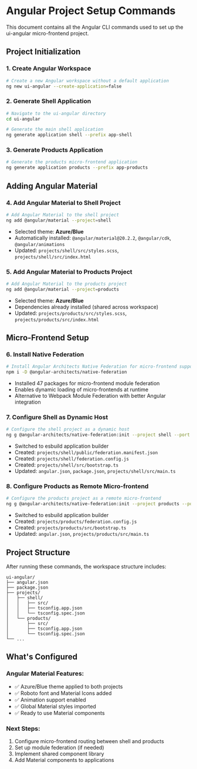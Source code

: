 # Angular Project Setup Commands

This document contains all the Angular CLI commands used to set up the ui-angular micro-frontend project.

## Project Initialization

### 1. Create Angular Workspace
```bash
# Create a new Angular workspace without a default application
ng new ui-angular --create-application=false
```

### 2. Generate Shell Application
```bash
# Navigate to the ui-angular directory
cd ui-angular

# Generate the main shell application
ng generate application shell --prefix app-shell
```

### 3. Generate Products Application
```bash
# Generate the products micro-frontend application
ng generate application products --prefix app-products
```

## Adding Angular Material

### 4. Add Angular Material to Shell Project
```bash
# Add Angular Material to the shell project
ng add @angular/material --project=shell
```
- Selected theme: **Azure/Blue**
- Automatically installed: `@angular/material@20.2.2`, `@angular/cdk`, `@angular/animations`
- Updated: `projects/shell/src/styles.scss`, `projects/shell/src/index.html`

### 5. Add Angular Material to Products Project
```bash
# Add Angular Material to the products project
ng add @angular/material --project=products
```
- Selected theme: **Azure/Blue**
- Dependencies already installed (shared across workspace)
- Updated: `projects/products/src/styles.scss`, `projects/products/src/index.html`

## Micro-Frontend Setup

### 6. Install Native Federation
```bash
# Install Angular Architects Native Federation for micro-frontend support
npm i -D @angular-architects/native-federation
```
- Installed 47 packages for micro-frontend module federation
- Enables dynamic loading of micro-frontends at runtime
- Alternative to Webpack Module Federation with better Angular integration

### 7. Configure Shell as Dynamic Host
```bash
# Configure the shell project as a dynamic host
ng g @angular-architects/native-federation:init --project shell --port 4200 --type dynamic-host
```
- Switched to esbuild application builder
- Created: `projects/shell/public/federation.manifest.json`
- Created: `projects/shell/federation.config.js`
- Created: `projects/shell/src/bootstrap.ts`
- Updated: `angular.json`, `package.json`, `projects/shell/src/main.ts`

### 8. Configure Products as Remote Micro-frontend
```bash
# Configure the products project as a remote micro-frontend
ng g @angular-architects/native-federation:init --project products --port 4201 --type remote
```
- Switched to esbuild application builder
- Created: `projects/products/federation.config.js`
- Created: `projects/products/src/bootstrap.ts`
- Updated: `angular.json`, `projects/products/src/main.ts`

## Project Structure

After running these commands, the workspace structure includes:

```
ui-angular/
├── angular.json
├── package.json
├── projects/
│   ├── shell/
│   │   ├── src/
│   │   ├── tsconfig.app.json
│   │   └── tsconfig.spec.json
│   └── products/
│       ├── src/
│       ├── tsconfig.app.json
│       └── tsconfig.spec.json
└── ...
```

## What's Configured

### Angular Material Features:
- ✅ Azure/Blue theme applied to both projects
- ✅ Roboto font and Material Icons added
- ✅ Animation support enabled
- ✅ Global Material styles imported
- ✅ Ready to use Material components

### Next Steps:
1. Configure micro-frontend routing between shell and products
2. Set up module federation (if needed)
3. Implement shared component library
4. Add Material components to applications